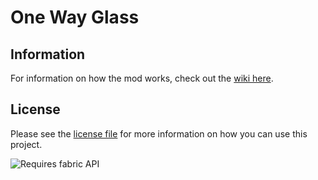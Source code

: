 # One Way Glass

## Information

For information on how the mod works, check out the [wiki here](https://github.com/technoalli3/onewayglass/wiki).

## License

Please see the [license file](https://github.com/technoalli3/onewayglass/blob/1.18-Java/LICENSE) for more information on how you can use this project.

![Requires fabric API](https://user-images.githubusercontent.com/92867135/167740385-651cea71-65ad-43ea-9fe0-d255cf460459.png)
